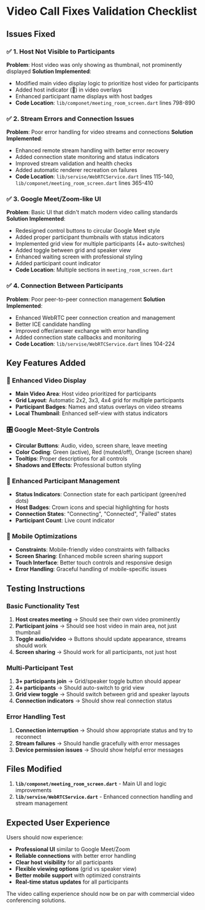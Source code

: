 # Video Call Fixes Validation Checklist

## Issues Fixed

### ✅ 1. Host Not Visible to Participants
**Problem**: Host video was only showing as thumbnail, not prominently displayed
**Solution Implemented**:
- Modified main video display logic to prioritize host video for participants
- Added host indicator (👑) in video overlays
- Enhanced participant name displays with host badges
- **Code Location**: `lib/componet/meeting_room_screen.dart` lines 798-890

### ✅ 2. Stream Errors and Connection Issues  
**Problem**: Poor error handling for video streams and connections
**Solution Implemented**:
- Enhanced remote stream handling with better error recovery
- Added connection state monitoring and status indicators
- Improved stream validation and health checks
- Added automatic renderer recreation on failures
- **Code Location**: `lib/servise/WebRTCService.dart` lines 115-140, `lib/componet/meeting_room_screen.dart` lines 365-410

### ✅ 3. Google Meet/Zoom-like UI
**Problem**: Basic UI that didn't match modern video calling standards
**Solution Implemented**:
- Redesigned control buttons to circular Google Meet style
- Added proper participant thumbnails with status indicators
- Implemented grid view for multiple participants (4+ auto-switches)
- Added toggle between grid and speaker view
- Enhanced waiting screen with professional styling
- Added participant count indicator
- **Code Location**: Multiple sections in `meeting_room_screen.dart`

### ✅ 4. Connection Between Participants
**Problem**: Poor peer-to-peer connection management
**Solution Implemented**:
- Enhanced WebRTC peer connection creation and management
- Better ICE candidate handling
- Improved offer/answer exchange with error handling
- Added connection state callbacks and monitoring
- **Code Location**: `lib/servise/WebRTCService.dart` lines 104-224

## Key Features Added

### 🎥 Enhanced Video Display
- **Main Video Area**: Host video prioritized for participants
- **Grid Layout**: Automatic 2x2, 3x3, 4x4 grid for multiple participants
- **Participant Badges**: Names and status overlays on video streams
- **Local Thumbnail**: Enhanced self-view with status indicators

### 🎛️ Google Meet-Style Controls
- **Circular Buttons**: Audio, video, screen share, leave meeting
- **Color Coding**: Green (active), Red (muted/off), Orange (screen share)
- **Tooltips**: Proper descriptions for all controls
- **Shadows and Effects**: Professional button styling

### 👥 Enhanced Participant Management  
- **Status Indicators**: Connection state for each participant (green/red dots)
- **Host Badges**: Crown icons and special highlighting for hosts
- **Connection States**: "Connecting", "Connected", "Failed" states
- **Participant Count**: Live count indicator

### 📱 Mobile Optimizations
- **Constraints**: Mobile-friendly video constraints with fallbacks
- **Screen Sharing**: Enhanced mobile screen sharing support
- **Touch Interface**: Better touch controls and responsive design
- **Error Handling**: Graceful handling of mobile-specific issues

## Testing Instructions

### Basic Functionality Test
1. **Host creates meeting** → Should see their own video prominently
2. **Participant joins** → Should see host video in main area, not just thumbnail
3. **Toggle audio/video** → Buttons should update appearance, streams should work
4. **Screen sharing** → Should work for all participants, not just host

### Multi-Participant Test
1. **3+ participants join** → Grid/speaker toggle button should appear
2. **4+ participants** → Should auto-switch to grid view
3. **Grid view toggle** → Should switch between grid and speaker layouts
4. **Connection indicators** → Should show real connection status

### Error Handling Test
1. **Connection interruption** → Should show appropriate status and try to reconnect
2. **Stream failures** → Should handle gracefully with error messages
3. **Device permission issues** → Should show helpful error messages

## Files Modified

1. **`lib/componet/meeting_room_screen.dart`** - Main UI and logic improvements
2. **`lib/servise/WebRTCService.dart`** - Enhanced connection handling and stream management

## Expected User Experience

Users should now experience:
- **Professional UI** similar to Google Meet/Zoom
- **Reliable connections** with better error handling
- **Clear host visibility** for all participants
- **Flexible viewing options** (grid vs speaker view)
- **Better mobile support** with optimized constraints
- **Real-time status updates** for all participants

The video calling experience should now be on par with commercial video conferencing solutions.